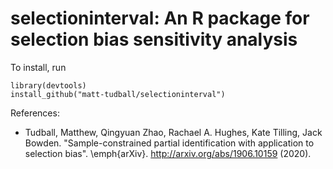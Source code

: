 # selectioninterval: An R package for selection bias sensitivity analysis

To install, run
```
library(devtools)
install_github("matt-tudball/selectioninterval")
```

References:
* Tudball, Matthew, Qingyuan Zhao, Rachael A. Hughes, Kate Tilling, Jack Bowden. "Sample-constrained partial identification with application to selection bias". \emph{arXiv}. http://arxiv.org/abs/1906.10159 (2020).